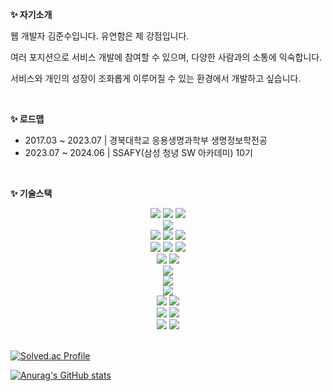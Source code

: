 <div>

<b>✨ 자기소개</b>

<p>웹 개발자 김준수입니다. 유연함은 제 강점입니다.</p>
<p>여러 포지션으로 서비스 개발에 참여할 수 있으며, 다양한 사람과의 소통에 익숙합니다.</p>
<p>서비스와 개인의 성장이 조화롭게 이루어질 수 있는 환경에서 개발하고 싶습니다.</p>
  
</br>

<b>✨ 로드맵</b>

- 2017.03 ~ 2023.07 | 경북대학교 응용생명과학부 생명정보학전공
- 2023.07 ~ 2024.06 | SSAFY(삼성 청녕 SW 아카데미) 10기

</br>

<b>✨ 기술스택</b>

<div align=center> 
  <img src="https://img.shields.io/badge/java-007396?style=for-the-badge&logo=java&logoColor=white"> 
  <img src="https://img.shields.io/badge/c++-00599C?style=for-the-badge&logo=c%2B%2B&logoColor=white">
  <img src="https://img.shields.io/badge/python-3776AB?style=for-the-badge&logo=python&logoColor=white"> 
  <br>

  <img src="https://img.shields.io/badge/figma-%23F24E1E.svg?style=for-the-badge&logo=figma&logoColor=white">
  <br>
  
  <img src="https://img.shields.io/badge/html5-E34F26?style=for-the-badge&logo=html5&logoColor=white"> 
  <img src="https://img.shields.io/badge/css-1572B6?style=for-the-badge&logo=css3&logoColor=white"> 
  <img src="https://img.shields.io/badge/javascript-F7DF1E?style=for-the-badge&logo=javascript&logoColor=black"> 
  <br>
  
  <img src="https://img.shields.io/badge/mysql-4479A1?style=for-the-badge&logo=mysql&logoColor=white"> 
<!--   <img src="https://img.shields.io/badge/mongoDB-47A248?style=for-the-badge&logo=MongoDB&logoColor=white"> -->
  <img src="https://img.shields.io/badge/firebase-FFCA28?style=for-the-badge&logo=firebase&logoColor=white">
  <img src="https://img.shields.io/badge/sqlite-%2307405e.svg?style=for-the-badge&logo=sqlite&logoColor=white">
  <br>
  
  <img src="https://img.shields.io/badge/react-61DAFB?style=for-the-badge&logo=react&logoColor=black"> 
  <img src="https://img.shields.io/badge/vue.js-4FC08D?style=for-the-badge&logo=vue.js&logoColor=white"> 
<!--   <img src="https://img.shields.io/badge/node.js-339933?style=for-the-badge&logo=Node.js&logoColor=white"> -->
  <br>

  <img src="https://img.shields.io/badge/Next-black?style=for-the-badge&logo=next.js&logoColor=white"> 
  <br>

  <img src="https://img.shields.io/badge/react_native-%2320232a.svg?style=for-the-badge&logo=react&logoColor=%2361DAFB"> 
  <br>

  <img src="https://img.shields.io/badge/vite-%23646CFF.svg?style=for-the-badge&logo=vite&logoColor=white"> 
  <br>
  
<!--    <img src="https://img.shields.io/badge/spring-6DB33F?style=for-the-badge&logo=spring&logoColor=white"> -->
  <img src="https://img.shields.io/badge/springboot-6DB33F?style=for-the-badge&logo=springboot&logoColor=white">
<!--   <img src="https://img.shields.io/badge/express-000000?style=for-the-badge&logo=express&logoColor=white"> -->
  <img src="https://img.shields.io/badge/django-092E20?style=for-the-badge&logo=django&logoColor=white">
<!--   <img src="https://img.shields.io/badge/flask-000000?style=for-the-badge&logo=flask&logoColor=white"> -->
<!--   <img src="https://img.shields.io/badge/flutter-02569B?style=for-the-badge&logo=flutter&logoColor=white"> -->
  
  <br>

  <img src="https://img.shields.io/badge/linux-FCC624?style=for-the-badge&logo=linux&logoColor=black"> 
  <img src="https://img.shields.io/badge/amazonaws-232F3E?style=for-the-badge&logo=amazonaws&logoColor=white"> 
<!--   <img src="https://img.shields.io/badge/apache tomcat-F8DC75?style=for-the-badge&logo=apachetomcat&logoColor=white"> -->
  <br>
  
  <img src="https://img.shields.io/badge/github-181717?style=for-the-badge&logo=github&logoColor=white">
  <img src="https://img.shields.io/badge/git-F05032?style=for-the-badge&logo=git&logoColor=white">
  <br>
</div>
</br>

[![Solved.ac Profile](http://mazassumnida.wtf/api/v2/generate_badge?boj=kia546)](https://solved.ac/kia546/)


[![Anurag's GitHub stats](https://github-readme-stats.vercel.app/api?username=JnSia)](https://github.com/anuraghazra/github-readme-stats) 

</div>


<!--
**dreamingbeom/dreamingbeom** is a ✨ _special_ ✨ repository because its `README.md` (this file) appears on your GitHub profile.

Here are some ideas to get you started:

- 🔭 I’m currently working on ...
- 🌱 SSAFY 10기 교육중!
- 👯 I’m looking to collaborate on ...
- 🤔 I’m looking for help with ...
- 💬 Ask me about ...
- 📫 How to reach me: ...
- 😄 Pronouns: ...
- ⚡ Fun fact: ...
-->
